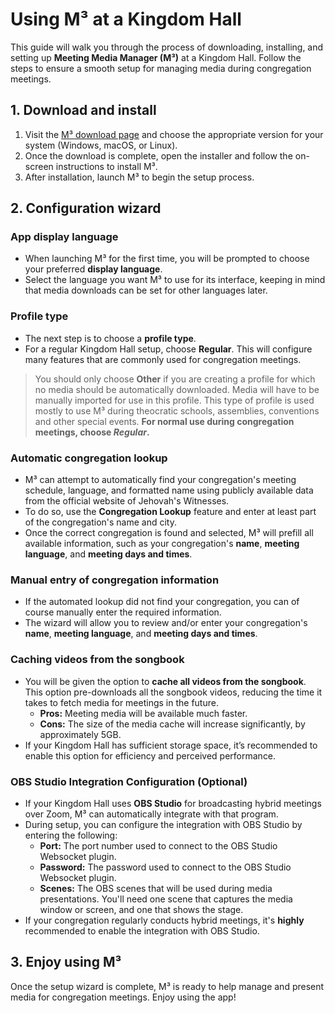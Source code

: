 # Using M³ at a Kingdom Hall

This guide will walk you through the process of downloading, installing, and setting up **Meeting Media Manager (M³)** at a Kingdom Hall. Follow the steps to ensure a smooth setup for managing media during congregation meetings.

## 1. Download and install

1. Visit the [M³ download page](https://github.com/sircharlo/mmm-refactor/releases/latest) and choose the appropriate version for your system (Windows, macOS, or Linux).
2. Once the download is complete, open the installer and follow the on-screen instructions to install M³.
3. After installation, launch M³ to begin the setup process.

## 2. Configuration wizard

### App display language

- When launching M³ for the first time, you will be prompted to choose your preferred **display language**.
- Select the language you want M³ to use for its interface, keeping in mind that media downloads can be set for other languages later.

### Profile type

- The next step is to choose a **profile type**.
- For a regular Kingdom Hall setup, choose **Regular**. This will configure many features that are commonly used for congregation meetings.

> You should only choose **Other** if you are creating a profile for which no media should be automatically downloaded. Media will have to be manually imported for use in this profile. This type of profile is used mostly to use M³ during theocratic schools, assemblies, conventions and other special events. **For normal use during congregation meetings, choose _Regular_.**

### Automatic congregation lookup

- M³ can attempt to automatically find your congregation's meeting schedule, language, and formatted name using publicly available data from the official website of Jehovah's Witnesses.
- To do so, use the **Congregation Lookup** feature and enter at least part of the congregation's name and city.
- Once the correct congregation is found and selected, M³ will prefill all available information, such as your congregation's **name**, **meeting language**, and **meeting days and times**.

### Manual entry of congregation information

- If the automated lookup did not find your congregation, you can of course manually enter the required information.
- The wizard will allow you to review and/or enter your congregation's **name**, **meeting language**, and **meeting days and times**.

### Caching videos from the songbook

- You will be given the option to **cache all videos from the songbook**.
  This option pre-downloads all the songbook videos, reducing the time it takes to fetch media for meetings in the future.
  - **Pros:** Meeting media will be available much faster.
  - **Cons:** The size of the media cache will increase significantly, by approximately 5GB.
- If your Kingdom Hall has sufficient storage space, it’s recommended to enable this option for efficiency and perceived performance.

### OBS Studio Integration Configuration (Optional)

- If your Kingdom Hall uses **OBS Studio** for broadcasting hybrid meetings over Zoom, M³ can automatically integrate with that program.
- During setup, you can configure the integration with OBS Studio by entering the following:
  - **Port:** The port number used to connect to the OBS Studio Websocket plugin.
  - **Password:** The password used to connect to the OBS Studio Websocket plugin.
  - **Scenes:** The OBS scenes that will be used during media presentations. You'll need one scene that captures the media window or screen, and one that shows the stage.
- If your congregation regularly conducts hybrid meetings, it's **highly** recommended to enable the integration with OBS Studio.

## 3. Enjoy using M³

Once the setup wizard is complete, M³ is ready to help manage and present media for congregation meetings. Enjoy using the app!
